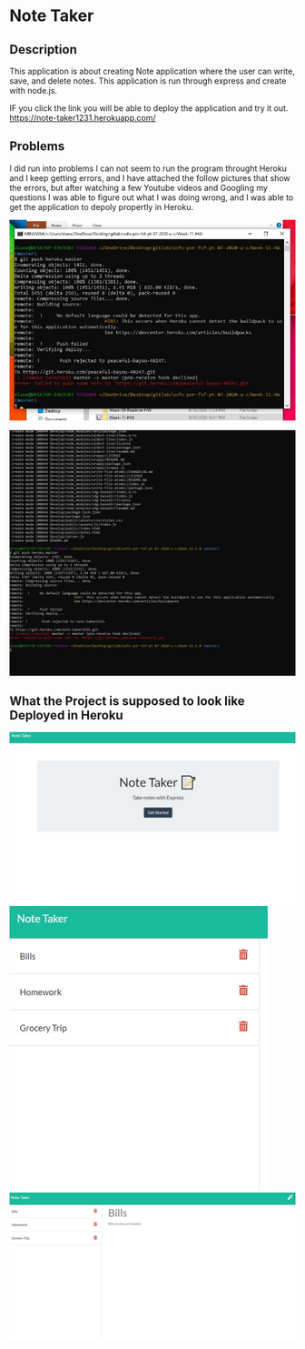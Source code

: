 # Note Taker

## Description
This application is about creating Note application where the user can write, save, and delete notes. This application is run through express and create with node.js. 

IF you click the link you will be able to deploy the application and try it out. 
https://note-taker1231.herokuapp.com/

## Problems 
I did run into problems I can not seem to run the program throught Heroku and I keep getting errors, and I have attached the follow pictures that show the errors, but after watching a few Youtube videos and Googling my questions I was able to figure out what I was doing wrong, and I was able to get the application to depoly propertly in Heroku. 

![alt text](Picture/hw11.JPG)

![alt text](Picture/hw112.JPG)


## What the Project is supposed to look like Deployed in Heroku

![alt text](Picture/hw11_pic1.JPG)
![alt text](Picture/hw11_3.JPG)
![alt text](Picture/hw11_2.JPG)

